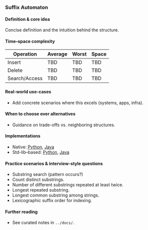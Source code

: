 ### Suffix Automaton

#### Definition & core idea
Concise definition and the intuition behind the structure.

#### Time–space complexity
| Operation | Average | Worst | Space |
|---|---|---|---|
| Insert | TBD | TBD | TBD |
| Delete | TBD | TBD | TBD |
| Search/Access | TBD | TBD | TBD |

#### Real-world use-cases
- Add concrete scenarios where this excels (systems, apps, infra).

#### When to choose over alternatives
- Guidance on trade-offs vs. neighboring structures.

#### Implementations
- Native: [Python](../python/native/suffix_automaton.py), [Java](../java/native/SuffixAutomaton.java)
- Std-lib–based: [Python](../python/stdlib/suffix_automaton_std.py), [Java](../java/stdlib/SuffixAutomatonStd.java)

#### Practice scenarios & interview-style questions
- Substring search (pattern occurs?)
- Count distinct substrings.
- Number of different substrings repeated at least twice.
- Longest repeated substring.
- Longest common substring among strings.
- Lexicographic suffix order for indexing.

#### Further reading
- See curated notes in `../docs/`.

